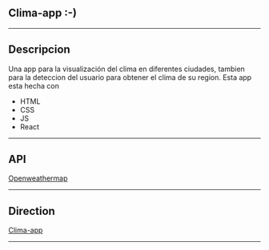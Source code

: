 ## Clima-app :-)

***

## Descripcion

Una app para la visualización del clima en diferentes ciudades, tambien para la deteccion del usuario para obtener el clima de su region.
Esta app esta hecha con 
 - HTML
 - CSS 
 - JS
 - React

***

## API

[Openweathermap](https://openweathermap.org/api)

***

## Direction

[Clima-app]()

***